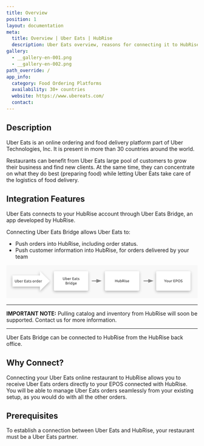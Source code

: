 ```yaml
---
title: Overview
position: 1
layout: documentation
meta:
  title: Overview | Uber Eats | HubRise
  description: Uber Eats overview, reasons for connecting it to HubRise and summary of integrated features. Synchronise data between your EPOS and your apps.
gallery:
  - __gallery-en-001.png
  - __gallery-en-002.png
path_override: /
app_info:
  category: Food Ordering Platforms
  availability: 30+ countries
  website: https://www.ubereats.com/
  contact:
---
```


## Description

Uber Eats is an online ordering and food delivery platform part of Uber Technologies, Inc.
It is present in more than 30 countries around the world.

Restaurants can benefit from Uber Eats large pool of customers to grow their business and find new clients.
At the same time, they can concentrate on what they do best (preparing food) while letting Uber Eats take care of the logistics of food delivery.

## Integration Features

Uber Eats connects to your HubRise account through Uber Eats Bridge, an app developed by HubRise.

Connecting Uber Eats Bridge allows Uber Eats to:

- Push orders into HubRise, including order status.
- Push customer information into HubRise, for orders delivered by your team

![Diagram of the connection flow between Uber Eats, Uber Eats Bridge, and HubRise](../images/000-en-2x-connection-diagram.png)

---

**IMPORTANT NOTE:** Pulling catalog and inventory from HubRise will soon be supported. Contact us for more information.

---

Uber Eats Bridge can be connected to HubRise from the HubRise back office.

## Why Connect?

Connecting your Uber Eats online restaurant to HubRise allows you to receive Uber Eats orders directly to your EPOS connected with HubRise.
You will be able to manage Uber Eats orders seamlessly from your existing setup, as you would do with all the other orders.

## Prerequisites

To establish a connection between Uber Eats and HubRise, your restaurant must be a Uber Eats partner.
